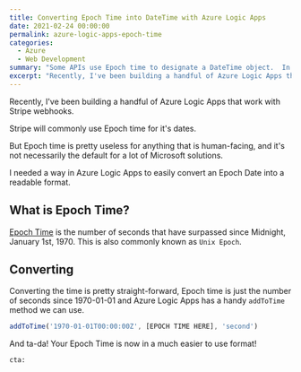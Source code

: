 ```yaml
---
title: Converting Epoch Time into DateTime with Azure Logic Apps
date: 2021-02-24 00:00:00
permalink: azure-logic-apps-epoch-time
categories:
  - Azure
  - Web Development
summary: "Some APIs use Epoch time to designate a DateTime object.  In Azure Logic Apps, how do you convert this into something useful?"
excerpt: "Recently, I've been building a handful of Azure Logic Apps that work with Stripe webhooks and I've need to convert Epoch DATETIME into a more useful format."
---
```


Recently, I've been building a handful of Azure Logic Apps that work with Stripe webhooks.

Stripe will commonly use Epoch time for it's dates.

But Epoch time is pretty useless for anything that is human-facing, and it's not necessarily the default for a lot of Microsoft solutions.  

I needed a way in Azure Logic Apps to easily convert an Epoch Date into a readable format.

## What is Epoch Time?

[Epoch Time](https://en.wikipedia.org/wiki/Epoch_(computing)) is the number of seconds that have surpassed since Midnight, January 1st, 1970.  This is also commonly known as `Unix Epoch`.

## Converting

Converting the time is pretty straight-forward, Epoch time is just the number of seconds since 1970-01-01 and Azure Logic Apps has a handy `addToTime` method we can use.

```javascript
addToTime('1970-01-01T00:00:00Z', [EPOCH TIME HERE], 'second')
```

And ta-da!  Your Epoch Time is now in a much easier to use format!

`cta: `

